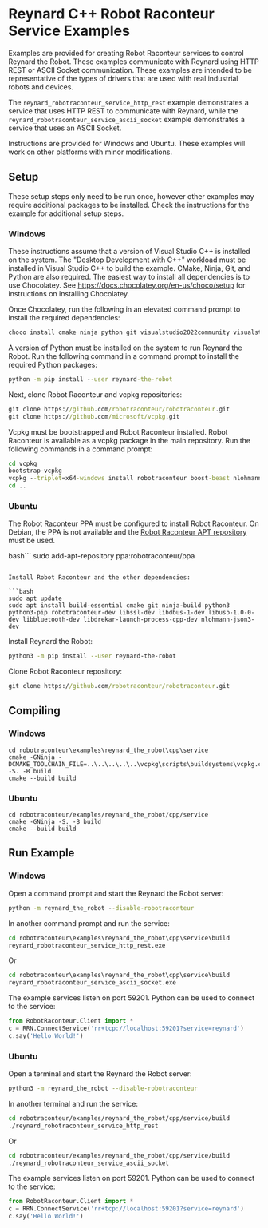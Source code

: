 # Reynard C++ Robot Raconteur Service Examples

Examples are provided for creating Robot Raconteur services to control Reynard the Robot. These examples
communicate with Reynard using HTTP REST or ASCII Socket communication. These examples are intended to be
representative of the types of drivers that are used with real industrial robots and devices.

The `reynard_robotraconteur_service_http_rest` example demonstrates a service that uses HTTP REST to communicate
with Reynard, while the `reynard_robotraconteur_service_ascii_socket` example demonstrates a service that
uses an ASCII Socket.

Instructions are provided for Windows and Ubuntu. These examples will work
on other platforms with minor modifications.

## Setup

These setup steps only need to be run once, however other examples may require additional packages to be installed.
Check the instructions for the example for additional setup steps.

### Windows

These instructions assume that a version of Visual Studio C++ is installed on the system. The
"Desktop Development with C++" workload must be installed in Visual Studio C++ to build the example.
CMake, Ninja, Git, and Python are also required. The easiest way to install all dependencies is to use Chocolatey.
See https://docs.chocolatey.org/en-us/choco/setup for instructions on installing Chocolatey.

Once Chocolatey, run the following in an elevated command prompt to install the required dependencies:

```cmd
choco install cmake ninja python git visualstudio2022community visualstudio2022-workload-nativedesktop
```

A version of Python must be installed on the system to run Reynard the Robot. Run the following command in a
command prompt to install the required Python packages:

```cmd
python -m pip install --user reynard-the-robot
```

Next, clone Robot Raconteur and vcpkg repositories:

```cmd
git clone https://github.com/robotraconteur/robotraconteur.git
git clone https://github.com/microsoft/vcpkg.git
```

Vcpkg must be bootstrapped and Robot Raconteur installed. Robot Raconteur is available as a vcpkg package in the main
repository. Run the following commands in a command prompt:

```cmd
cd vcpkg
bootstrap-vcpkg
vcpkg --triplet=x64-windows install robotraconteur boost-beast nlohmann-json drekar-launch-process-cpp
cd ..
```

### Ubuntu

The Robot Raconteur PPA must be configured to install Robot Raconteur. On Debian, the PPA is not available
and the [Robot Raconteur APT repository](https://github.com/robotraconteur/robotraconteur-apt) must be used.

bash```
sudo add-apt-repository ppa:robotraconteur/ppa
```

Install Robot Raconteur and the other dependencies:

```bash
sudo apt update
sudo apt install build-essential cmake git ninja-build python3 python3-pip robotraconteur-dev libssl-dev libdbus-1-dev libusb-1.0-0-dev libbluetooth-dev libdrekar-launch-process-cpp-dev nlohmann-json3-dev
```

Install Reynard the Robot:

```bash
python3 -m pip install --user reynard-the-robot
```

Clone Robot Raconteur repository:

```cmd
git clone https://github.com/robotraconteur/robotraconteur.git
```

## Compiling

### Windows

```
cd robotraconteur\examples\reynard_the_robot\cpp\service
cmake -GNinja -DCMAKE_TOOLCHAIN_FILE=..\..\..\..\..\vcpkg\scripts\buildsystems\vcpkg.cmake -S. -B build
cmake --build build
```

### Ubuntu
```
cd robotraconteur/examples/reynard_the_robot/cpp/service
cmake -GNinja -S. -B build
cmake --build build
```

## Run Example

### Windows

Open a command prompt and start the Reynard the Robot server:

```cmd
python -m reynard_the_robot --disable-robotraconteur
```

In another command prompt and run the service:

```cmd
cd robotraconteur\examples\reynard_the_robot\cpp\service\build
reynard_robotraconteur_service_http_rest.exe
```

Or

```cmd
cd robotraconteur\examples\reynard_the_robot\cpp\service\build
reynard_robotraconteur_service_ascii_socket.exe
```

The example services listen on port 59201. Python can be used to connect to the service:

```python
from RobotRaconteur.Client import *
c = RRN.ConnectService('rr+tcp://localhost:59201?service=reynard')
c.say('Hello World!')
```

### Ubuntu

Open a terminal and start the Reynard the Robot server:

```bash
python3 -m reynard_the_robot --disable-robotraconteur
```

In another terminal and run the service:

```bash
cd robotraconteur/examples/reynard_the_robot/cpp/service/build
./reynard_robotraconteur_service_http_rest
```

Or

```bash
cd robotraconteur/examples/reynard_the_robot/cpp/service/build
./reynard_robotraconteur_service_ascii_socket
```

The example services listen on port 59201. Python can be used to connect to the service:

```python
from RobotRaconteur.Client import *
c = RRN.ConnectService('rr+tcp://localhost:59201?service=reynard')
c.say('Hello World!')
```
